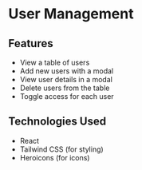 # User Management

## Features

- View a table  of users
- Add new users with a modal
- View user details in a modal
- Delete users from the table
- Toggle access for each user

## Technologies Used
- React
- Tailwind CSS (for styling)
- Heroicons (for icons)
